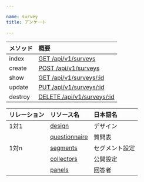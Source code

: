 ```yaml
---

name: survey
title: アンケート

---
```


|メソッド|概要|
|:---|:---|
|index|[GET /api/v1/surveys](#survey_index)|
|create|[POST /api/v1/surveys](#survey_create)|
|show|[GET /api/v1/surveys/:id](#survey_show)|
|update|[PUT /api/v1/surveys/:id](#survey_update)|
|destroy|[DELETE /api/v1/surveys/:id](#survey_delete)|

|リレーション|リソース名|日本語名|
|:---|:---|:---|
|1対1|[design](#design)|デザイン|
||[questionnaire](#questionnaire)|質問表|
|1対n|[segments](#segment)|セグメント設定|
||[collectors](#collector)|公開設定|
||[panels](#panel)|回答者|